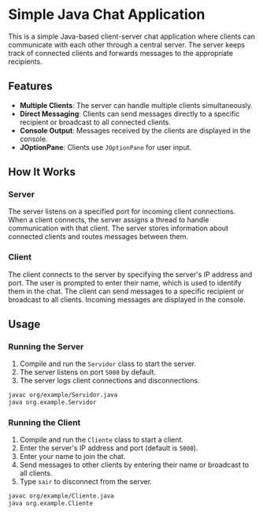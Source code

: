# Simple Java Chat Application

This is a simple Java-based client-server chat application where clients can communicate with each other through a central server. The server keeps track of connected clients and forwards messages to the appropriate recipients.

## Features

- **Multiple Clients**: The server can handle multiple clients simultaneously.
- **Direct Messaging**: Clients can send messages directly to a specific recipient or broadcast to all connected clients.
- **Console Output**: Messages received by the clients are displayed in the console.
- **JOptionPane**: Clients use `JOptionPane` for user input.

## How It Works

### Server

The server listens on a specified port for incoming client connections. When a client connects, the server assigns a thread to handle communication with that client. The server stores information about connected clients and routes messages between them.

### Client

The client connects to the server by specifying the server's IP address and port. The user is prompted to enter their name, which is used to identify them in the chat. The client can send messages to a specific recipient or broadcast to all clients. Incoming messages are displayed in the console.

## Usage

### Running the Server

1. Compile and run the `Servidor` class to start the server.
2. The server listens on port `5000` by default.
3. The server logs client connections and disconnections.

```bash
javac org/example/Servidor.java
java org.example.Servidor
```

### Running the Client

1. Compile and run the `Cliente` class to start a client.
2. Enter the server's IP address and port (default is `5000`).
3. Enter your name to join the chat.
4. Send messages to other clients by entering their name or broadcast to all clients.
5. Type `sair` to disconnect from the server.

```bash
javac org/example/Cliente.java
java org.example.Cliente
```



